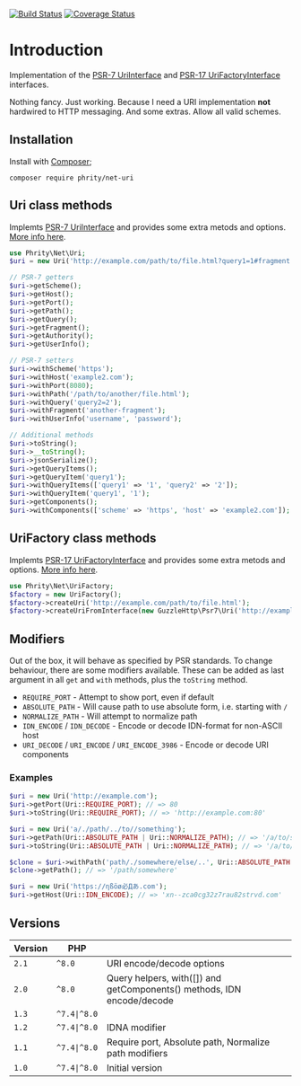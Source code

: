 [![Build Status](https://github.com/sirn-se/phrity-net-uri/actions/workflows/acceptance.yml/badge.svg)](https://github.com/sirn-se/phrity-net-uri/actions)
[![Coverage Status](https://coveralls.io/repos/github/sirn-se/phrity-net-uri/badge.svg?branch=main)](https://coveralls.io/github/sirn-se/phrity-net-uri?branch=main)

# Introduction

Implementation of the [PSR-7 UriInterface](https://www.php-fig.org/psr/psr-7/#35-psrhttpmessageuriinterface)
and [PSR-17 UriFactoryInterface](https://www.php-fig.org/psr/psr-17/#26-urifactoryinterface) interfaces.

Nothing fancy. Just working. Because I need a URI implementation **not** hardwired to HTTP messaging.
And some extras. Allow all valid schemes.

## Installation

Install with [Composer](https://getcomposer.org/);
```
composer require phrity/net-uri
```

## Uri class methods

Implemts [PSR-7 UriInterface](https://www.php-fig.org/psr/psr-7/#35-psrhttpmessageuriinterface)
and provides some extra metods and options. [More info here](docs/Uri.md).

```php
use Phrity\Net\Uri;
$uri = new Uri('http://example.com/path/to/file.html?query1=1#fragment');

// PSR-7 getters
$uri->getScheme();
$uri->getHost();
$uri->getPort();
$uri->getPath();
$uri->getQuery();
$uri->getFragment();
$uri->getAuthority();
$uri->getUserInfo();

// PSR-7 setters
$uri->withScheme('https');
$uri->withHost('example2.com');
$uri->withPort(8080);
$uri->withPath('/path/to/another/file.html');
$uri->withQuery('query2=2');
$uri->withFragment('another-fragment');
$uri->withUserInfo('username', 'password');

// Additional methods
$uri->toString();
$uri->__toString();
$uri->jsonSerialize();
$uri->getQueryItems();
$uri->getQueryItem('query1');
$uri->withQueryItems(['query1' => '1', 'query2' => '2']);
$uri->withQueryItem('query1', '1');
$uri->getComponents();
$uri->withComponents(['scheme' => 'https', 'host' => 'example2.com']);
```

## UriFactory class methods

Implemts [PSR-17 UriFactoryInterface](https://www.php-fig.org/psr/psr-17/#26-urifactoryinterface)
and provides some extra metods and options. [More info here](docs/UriFactory.md).

```php
use Phrity\Net\UriFactory;
$factory = new UriFactory();
$factory->createUri('http://example.com/path/to/file.html');
$factory->createUriFromInterface(new GuzzleHttp\Psr7\Uri('http://example.com/path/to/file.html'));
```

## Modifiers

Out of the box, it will behave as specified by PSR standards.
To change behaviour, there are some modifiers available.
These can be added as last argument in all `get` and `with` methods, plus the `toString` method.

* `REQUIRE_PORT` - Attempt to show port, even if default
* `ABSOLUTE_PATH` - Will cause path to use absolute form, i.e. starting with `/`
* `NORMALIZE_PATH` - Will attempt to normalize path
* `IDN_ENCODE` / `IDN_DECODE` - Encode or decode IDN-format for non-ASCII host
* `URI_DECODE` / `URI_ENCODE` / `URI_ENCODE_3986` - Encode or decode URI components


### Examples

```php
$uri = new Uri('http://example.com');
$uri->getPort(Uri::REQUIRE_PORT); // => 80
$uri->toString(Uri::REQUIRE_PORT); // => 'http://example.com:80'

$uri = new Uri('a/./path/../to//something');
$uri->getPath(Uri::ABSOLUTE_PATH | Uri::NORMALIZE_PATH); // => '/a/to/something'
$uri->toString(Uri::ABSOLUTE_PATH | Uri::NORMALIZE_PATH); // => '/a/to/something'

$clone = $uri->withPath('path/./somewhere/else/..', Uri::ABSOLUTE_PATH | Uri::NORMALIZE_PATH);
$clone->getPath(); // => '/path/somewhere'

$uri = new Uri('https://ηßöø必Дあ.com');
$uri->getHost(Uri::IDN_ENCODE); // => 'xn--zca0cg32z7rau82strvd.com'
```

## Versions

| Version | PHP | |
| --- | --- | --- |
| `2.1` | `^8.0` | URI encode/decode options |
| `2.0` | `^8.0` | Query helpers, with([]) and getComponents() methods, IDN encode/decode |
| `1.3` | `^7.4\|^8.0` |  |
| `1.2` | `^7.4\|^8.0` | IDNA modifier |
| `1.1` | `^7.4\|^8.0` | Require port, Absolute path, Normalize path modifiers |
| `1.0` | `^7.4\|^8.0` | Initial version |
